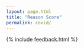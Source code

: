 ```yaml
---
layout: page.html
title: "Reason Score"
permalink: covid/
---
```

<div class="content">
  {% include feedback.html %}
  <rs-score score-tree-id="ScoreTree"></rs-score>
</div>
<script> //Settings for this page
  window.RsSettings = {
    disableExternalDb: false,
    numbers: true,
    largeNumbers: true,
    lines: false,
    editable: false,
    startClosed: false,
    portData: false,
    scoreDescription: false,
    saveToCloud: false,
    moreInfo: true,
    dbCollection: "f-covid",
  }
</script>
<script src="/static/js/ReasonScoreFull.js"></script>